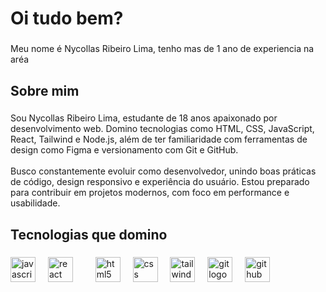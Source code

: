 <h1 align="left">Oi tudo bem?</h1>

###

<p align="left">Meu nome é Nycollas Ribeiro Lima, tenho mas de 1 ano de experiencia na aréa</p>

###

<h2 align="left">Sobre mim</h2>

###

<p align="left">Sou Nycollas Ribeiro Lima, estudante de 18 anos apaixonado por desenvolvimento web. Domino tecnologias como HTML, CSS, JavaScript, React, Tailwind e Node.js, além de ter familiaridade com ferramentas de design como Figma e versionamento com Git e GitHub.<br><br>Busco constantemente evoluir como desenvolvedor, unindo boas práticas de código, design responsivo e experiência do usuário. Estou preparado para contribuir em projetos modernos, com foco em performance e usabilidade.</p>

###

<h2 align="left">Tecnologias que domino</h2>

###

<div align="left">
  <img src="https://cdn.jsdelivr.net/gh/devicons/devicon/icons/javascript/javascript-original.svg" height="40" alt="javascript logo"  />
  <img width="12" />
  <img src="https://cdn.jsdelivr.net/gh/devicons/devicon/icons/react/react-original.svg" height="40" alt="react logo"  />
  <img width="12" />
  <img width="12" />
  <img src="https://cdn.jsdelivr.net/gh/devicons/devicon/icons/html5/html5-original.svg" height="40" alt="html5 logo"  />
  <img width="12" />
  <img src="https://cdn.jsdelivr.net/gh/devicons/devicon/icons/css3/css3-original.svg" height="40" alt="css logo"  />
  <img width="12" />
  <img src="https://cdn.jsdelivr.net/gh/devicons/devicon/icons/tailwindcss/tailwindcss-original-wordmark.svg" height="40" alt="tailwindcss logo"  />
  <img width="12" />
  <img src="https://cdn.jsdelivr.net/gh/devicons/devicon/icons/git/git-original.svg" height="40" alt="git logo"  />
  <img width="12" />
  <img src="https://cdn.jsdelivr.net/gh/devicons/devicon/icons/github/github-original.svg" height="40" alt="github logo"  />
  <img width="12" />
  
</div>

###
